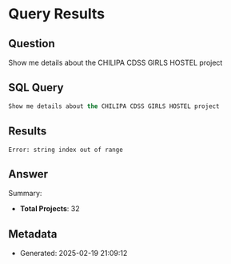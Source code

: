 # Query Results

## Question
Show me details about the CHILIPA CDSS GIRLS HOSTEL project

## SQL Query
```sql
Show me details about the CHILIPA CDSS GIRLS HOSTEL project
```

## Results
```
Error: string index out of range
```

## Answer
Summary:
* **Total Projects**: 32

## Metadata
- Generated: 2025-02-19 21:09:12
